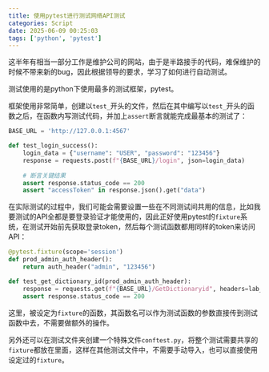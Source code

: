 ```yaml
---
title: 使用pytest进行测试网络API测试
categories: Script
date: 2025-06-09 00:25:03
tags: ['python', 'pytest']
---
```


这半年有相当一部分工作是维护公司的网站，由于是半路接手的代码，难保维护的时候不带来新的bug，因此根据领导的要求，学习了如何进行自动测试。

<!-- more -->

测试使用的是python下使用最多的测试框架，pytest。

框架使用非常简单，创建以`test_`开头的文件，然后在其中编写以`test_`开头的函数之后，在函数内写测试代码，并加上`assert`断言就能完成最基本的测试了：

```python
BASE_URL = 'http://127.0.0.1:4567'

def test_login_success():
    login_data = {"username": "USER", "password": "123456"}
    response = requests.post(f"{BASE_URL}/login", json=login_data)
    
    # 断言关键结果
    assert response.status_code == 200
    assert "accessToken" in response.json().get("data")
```

在实际测试的过程中，我们可能会需要设置一些在不同测试间共用的信息，比如我要测试的API全都是要登录验证才能使用的，因此正好使用pytest的`fixture`系统，在测试开始前先获取登录token，然后每个测试函数都用同样的token来访问API：

```python
@pytest.fixture(scope='session')
def prod_admin_auth_header():
    return auth_header("admin", "123456")

def test_get_dictionary_id(prod_admin_auth_header):
    response = requests.get(f"{BASE_URL}/GetDictionaryid", headers=lab_mem_auth_header)
    assert response.status_code == 200
```

这里，被设定为`fixture`的函数，其函数名可以作为测试函数的参数直接传到测试函数中去，不需要做额外的操作。

另外还可以在测试文件夹创建一个特殊文件`conftest.py`，将整个测试需要共享的`fixture`都放在里面，这样在其他测试文件中，不需要手动导入，也可以直接使用设定过的`fixture`。